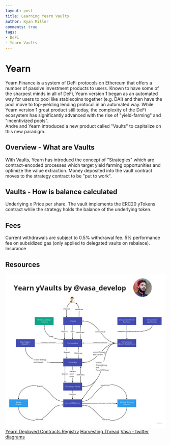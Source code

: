 ```yaml
---
layout: post
title: Learning Yearn Vaults
author: Ryan Miller
comments: true
tags:
- DeFi
- Yearn Vaults
---
```


# Yearn
Yearn.Finance is a system of DeFi protocols on Ethereum that offers a number of passive investment products to users. Known to have some of the sharpest minds in all of DeFi, Yearn version 1 began as an automated way for users to pool like stablecoins together (e.g. DAI) and then have the pool move to top-yielding lending protocol in an automated way. While Yearn version 1 great product still today, the complexity of the DeFi ecosystem has significantly advanced with the rise of "yield-farming" and "incentivized pools".  
Andre and Yearn introduced a new product called "Vaults" to capitalize on this new paradigm. 

## Overview - What are Vaults
With Vaults, Yearn has introducd the concept of "Strategies" which are contract-encoded processes which target yield farming opportunities and optimize the value extraction. Money deposited into the vault contract moves to the strategy contract to be "put to work".

## Vaults - How is balance calculated

Underlying x Price per share.
The vault implements the ERC20 yTokens contract while the strategy holds the balance of the underlying token.

## Fees
Current withdrawals are subject to 0.5% withdrawal fee. 
5% performance fee on subsidized gas (only applied to delegated vaults on rebalace).
Insurance

## Resources
![](../static/img/2020-12-13-10-55-00.png)
[Yearn Deployed Contracts Registry](https://andrecronje.gitbook.io/yearn-finance/developers/deployed-contracts-registry)
[Harvesting Thread](https://www.reddit.com/r/yearn_finance/comments/ipj7py/school_me_on_harvesting_a_yearn_vault_contract/)
[Vasa - twitter diagrams](https://twitter.com/vasa_develop)
